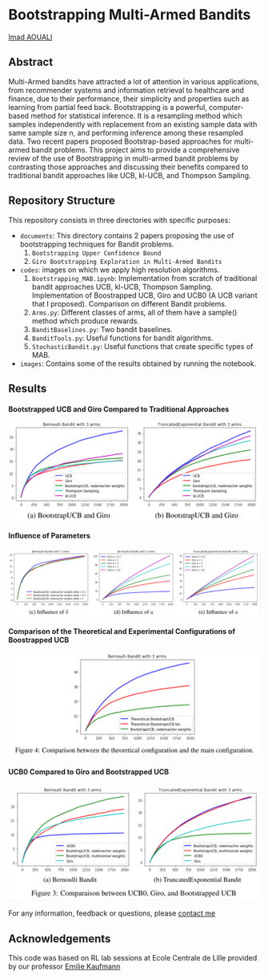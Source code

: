 # Bootstrapping Multi-Armed Bandits

[Imad AOUALI](https://www.linkedin.com/in/imad-aouali/)

## Abstract

Multi-Armed bandits have attracted a lot of attention in various applications, from recommender systems and information retrieval to healthcare and finance, due to their performance, their simplicity and properties such as learning from partial feed back. Bootstrapping is a powerful, computer-based method for statistical inference. It is a resampling method which samples independently with replacement from an existing sample data with same sample size n, and performing inference among these resampled data. Two recent papers proposed Bootstrap-based approaches for multi-armed bandit problems. This project aims to provide a comprehensive review of the use of Bootstrapping in multi-armed bandit problems by contrasting those approaches and discussing their benefits compared to traditional bandit approaches like UCB, kl-UCB, and Thompson Sampling.

## Repository Structure

This repository consists in three directories with specific purposes:

- `documents`: This directory contains 2 papers proposing the use of bootstrapping techniques for Bandit problems.
  1. `Bootstrapping Upper Confidence Bound`
  2. `Giro Bootstrapping Exploration in Multi-Armed Bandits`
- `codes`: images on which we apply high resolution algorithms.
  1. `Bootstrapping_MAB.ipynb`: Implementation from scratch of traditional bandit approaches UCB, kl-UCB, Thompson Sampling. Implementation of Boostrapped UCB, Giro and UCB0 (A UCB variant that I proposed). Comparison on different Bandit problems.
  2. `Arms.py`: Different classes of arms, all of them have a sample() method which produce rewards.
  3. `BanditBaselines.py`: Two bandit baselines.
  4. `BanditTools.py`: Useful functions for bandit algorithms.
  5. `StochasticBandit.py`: Useful functions that create specific types of MAB.
- `images`: Contains some of the results obtained by running the notebook.

## Results

#### Bootstrapped UCB and Giro Compared to Traditional Approaches

![Comparison](images/giro_vs_bootstrapucb.PNG)

#### Influence of Parameters

![Influence of Parameters](images/influence_params.PNG)


#### Comparison of the Theoretical and Experimental Configurations of Boostrapped UCB

![Theory and Practice](images/theo_vs_expe.PNG)


#### UCB0 Compared to Giro and Bootstrapped UCB

![UCB0](images/ucb0_vs_others.PNG)

For any information, feedback or questions, please [contact me][imad-email]

## Acknowledgements <a name = "acknowledgement"></a>

This code was based on RL lab sessions at Ecole Centrale de Lille provided by our professor [Emilie Kaufmann](http://chercheurs.lille.inria.fr/ekaufman/)


[imad-email]: mailto:imadaouali9@gmail.com 
